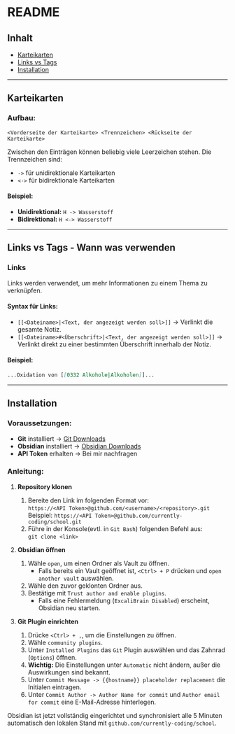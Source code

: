 # README

## Inhalt
- [Karteikarten](#karteikarten)
- [Links vs Tags](#links-vs-tags---was-wann-verwenden)
- [Installation](#installation)

---

## Karteikarten

### Aufbau:
```
<Vorderseite der Karteikarte> <Trennzeichen> <Rückseite der Karteikarte>
```

Zwischen den Einträgen können beliebig viele Leerzeichen stehen. Die Trennzeichen sind:
- `->` für unidirektionale Karteikarten
- `<->` für bidirektionale Karteikarten

#### Beispiel:
- **Unidirektional:** `H -> Wasserstoff`
- **Bidirektional:** `H <-> Wasserstoff`

---

## Links vs Tags - Wann was verwenden

### Links
Links werden verwendet, um mehr Informationen zu einem Thema zu verknüpfen.

#### Syntax für Links:
- `[[<Dateiname>|<Text, der angezeigt werden soll>]]` -> Verlinkt die gesamte Notiz.
- `[[<Dateiname>#<Überschrift>|<Text, der angezeigt werden soll>]]` -> Verlinkt direkt zu einer bestimmten Überschrift innerhalb der Notiz.

#### Beispiel:
```markdown
...Oxidation von [[0332 Alkohole|Alkoholen]]...
```

---
## Installation

### Voraussetzungen:
- **Git** installiert -> [Git Downloads](https://git-scm.com/downloads)
- **Obsidian** installiert -> [Obsidian Downloads](https://obsidian.md/download)
- **API Token** erhalten -> Bei mir nachfragen

### Anleitung:
1. **Repository klonen**
   1. Bereite den Link im folgenden Format vor:  
      `https://<API Token>@github.com/<username>/<repository>.git`  
      Beispiel: `https://<API Token>@github.com/currently-coding/school.git`
   2. Führe in der Konsole(evtl. in `Git Bash`) folgenden Befehl aus:  
      `git clone <link>`

2. **Obsidian öffnen**
   1. Wähle `open`, um einen Ordner als Vault zu öffnen.
      - Falls bereits ein Vault geöffnet ist, `<Ctrl> + P` drücken und `open another vault` auswählen.
   2. Wähle den zuvor geklonten Ordner aus.
   3. Bestätige mit `Trust author and enable plugins`.
      - Falls eine Fehlermeldung (`ExcaliBrain Disabled`) erscheint, Obsidian neu starten.

3. **Git Plugin einrichten**
   1. Drücke `<Ctrl> + ,`, um die Einstellungen zu öffnen.
   2. Wähle `community plugins`.
   3. Unter `Installed Plugins` das `Git` Plugin auswählen und das Zahnrad (`Options`) öffnen.
   4. **Wichtig:** Die Einstellungen unter `Automatic` nicht ändern, außer die Auswirkungen sind bekannt.
   5. Unter `Commit Message -> {{hostname}} placeholder replacement` die Initialen eintragen.
   6. Unter `Commit Author -> Author Name for commit` und `Author email for commit` eine E-Mail-Adresse hinterlegen.

Obsidian ist jetzt vollständig eingerichtet und synchronisiert alle 5 Minuten automatisch den lokalen Stand mit `github.com/currently-coding/school`.
